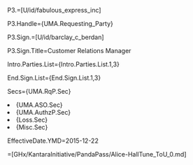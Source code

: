 P3.=[U/id/fabulous_express_inc]

P3.Handle={UMA.Requesting_Party}

P3.Sign.=[U/id/barclay_c_berdan]

P3.Sign.Title=Customer Relations Manager

Intro.Parties.List={Intro.Parties.List.1,3}

End.Sign.List={End.Sign.List.1,3}

Secs={UMA.RqP.Sec}<li>{UMA.ASO.Sec}<li>{UMA.AuthzP.Sec}<li>{Loss.Sec}<li>{Misc.Sec}

EffectiveDate.YMD=2015-12-22

=[GHx/KantaraInitiative/PandaPass/Alice-HallTune_ToU_0.md]